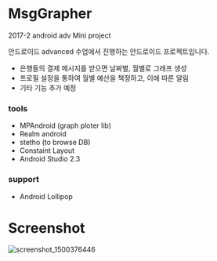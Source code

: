 # MsgGrapher
2017-2  android adv Mini project

안드로이드 advanced 수업에서 진행하는 안드로이드 프로젝트입니다.
* 은행들의 결제 메시지를 받으면 날짜별, 월별로 그래프 생성 
* 프로필 설정을 통하여 월별 예산을 책정하고, 이에 따른 알림
* 기타 기능 추가 예정

### tools 
* MPAndroid (graph ploter lib)
* Realm android 
* stetho (to browse DB)
* Constaint Layout
* Android Studio 2.3

### support
* Android Lollipop

# Screenshot
![screenshot_1500376446](https://user-images.githubusercontent.com/3432994/28314522-dccacf2a-6bf5-11e7-8bd2-3d6d4779d812.png)


